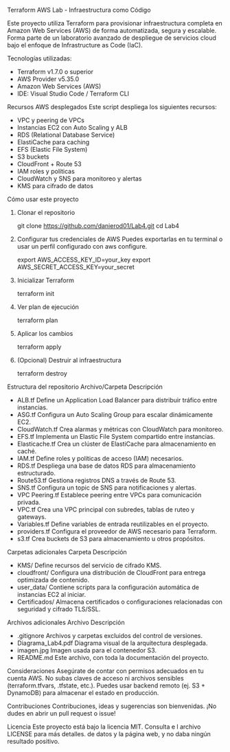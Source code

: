 Terraform AWS Lab - Infraestructura como Código

Este proyecto utiliza Terraform para provisionar infraestructura completa en Amazon Web Services (AWS) de forma automatizada, segura y escalable. Forma parte de un laboratorio avanzado de despliegue de servicios cloud bajo el enfoque de Infrastructure as Code (IaC).

Tecnologías utilizadas:
- Terraform v1.7.0 o superior
- AWS Provider v5.35.0
- Amazon Web Services (AWS)
- IDE: Visual Studio Code / Terraform CLI

Recursos AWS desplegados
Este script despliega los siguientes recursos:
-	VPC y peering de VPCs
-	Instancias EC2 con Auto Scaling y ALB
-	RDS (Relational Database Service)
-	ElastiCache para caching
-	EFS (Elastic File System)
-	S3 buckets
-	CloudFront + Route 53
-	IAM roles y políticas
-	CloudWatch y SNS para monitoreo y alertas
-	KMS para cifrado de datos

Cómo usar este proyecto
1.	Clonar el repositorio

	git clone https://github.com/danierod01/Lab4.git
	cd Lab4

2.	Configurar tus credenciales de AWS
Puedes exportarlas en tu terminal o usar un perfil configurado con aws configure.

	export AWS_ACCESS_KEY_ID=your_key
	export AWS_SECRET_ACCESS_KEY=your_secret

3.	Inicializar Terraform

	terraform init

4.	Ver plan de ejecución

	terraform plan

5.	Aplicar los cambios

	terraform apply

6.	(Opcional) Destruir al infraestructura

	terraform destroy


Estructura del repositorio
Archivo/Carpeta  	Descripción
- ALB.tf	           Define un Application Load Balancer para distribuir tráfico entre instancias.
- ASG.tf	           Configura un Auto Scaling Group para escalar dinámicamente EC2.
- CloudWatch.tf     Crea alarmas y métricas con CloudWatch para monitoreo.
- EFS.tf	           Implementa un Elastic File System compartido entre instancias.
- Elasticache.tf	   Crea un clúster de ElastiCache para almacenamiento en caché.
- IAM.tf	           Define roles y políticas de acceso (IAM) necesarios.
- RDS.tf	           Despliega una base de datos RDS para almacenamiento estructurado.
- Route53.tf        Gestiona registros DNS a través de Route 53.
- SNS.tf	           Configura un topic de SNS para notificaciones y alertas.
- VPC Peering.tf	   Establece peering entre VPCs para comunicación privada.
- VPC.tf	           Crea una VPC principal con subredes, tablas de ruteo y gateways.
- Variables.tf      Define variables de entrada reutilizables en el proyecto.
- providers.tf	     Configura el proveedor de AWS necesario para Terraform.
- s3.tf	            Crea buckets de S3 para almacenamiento u otros propósitos.

Carpetas adicionales
Carpeta	          Descripción
- KMS/	             Define recursos del servicio de cifrado KMS.
- cloudfront/	      Configura una distribución de CloudFront para entrega optimizada de contenido.
- user_data/	       Contiene scripts para la configuración automática de instancias EC2 al iniciar.
- Certificados/	    Almacena certificados o configuraciones relacionadas con seguridad y cifrado TLS/SSL.

Archivos adicionales
Archivo	          Descripción
- .gitignore	       Archivos y carpetas excluidos del control de versiones.
- Diagrama_Lab4.pdf	Diagrama visual de la arquitectura desplegada.
- imagen.jpg	       Imagen usada para el contenedor S3.
- README.md	        Este archivo, con toda la documentación del proyecto.

Consideraciones
Asegúrate de contar con permisos adecuados en tu cuenta AWS.
No subas claves de acceso ni archivos sensibles (terraform.tfvars, .tfstate, etc.).
Puedes usar backend remoto (ej. S3 + DynamoDB) para almacenar el estado en producción.
	
Contribuciones
Contribuciones, ideas y sugerencias son bienvenidas. ¡No dudes en abrir un pull request o issue!

Licencia
Este proyecto está bajo la licencia MIT. Consulta e	l archivo LICENSE para más detalles.
de datos y la página web, y no daba ningún resultado positivo.



